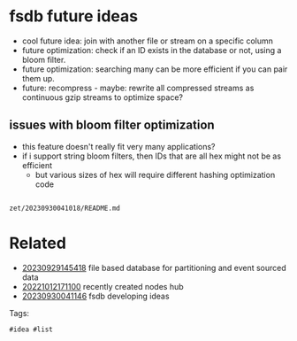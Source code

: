 # fsdb future ideas

- cool future idea: join with another file or stream on a specific column
- future optimization: check if an ID exists in the database or not, using a bloom filter.
- future optimization: searching many can be more efficient if you can pair them up.
- future: recompress - maybe: rewrite all compressed streams as continuous gzip streams to optimize space?

## issues with bloom filter optimization
- this feature doesn't really fit very many applications?
- if i support string bloom filters, then IDs that are all hex might not be as efficient
  - but various sizes of hex will require different hashing optimization code

```
```

` zet/20230930041018/README.md `

# Related

- [20230929145418](/zet/20230929145418/README.md) file based database for partitioning and event sourced data
- [20221012171100](/zet/20221012171100/README.md) recently created nodes hub
- [20230930041146](/zet/20230930041146/README.md) fsdb developing ideas

Tags:

    #idea #list

